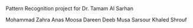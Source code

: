 Pattern Recognition project for Dr. Tamam Al Sarhan 

Mohammad Zahra
Anas Moosa 
Dareen Deeb
Musa Sarsour
Khaled Shrouf
